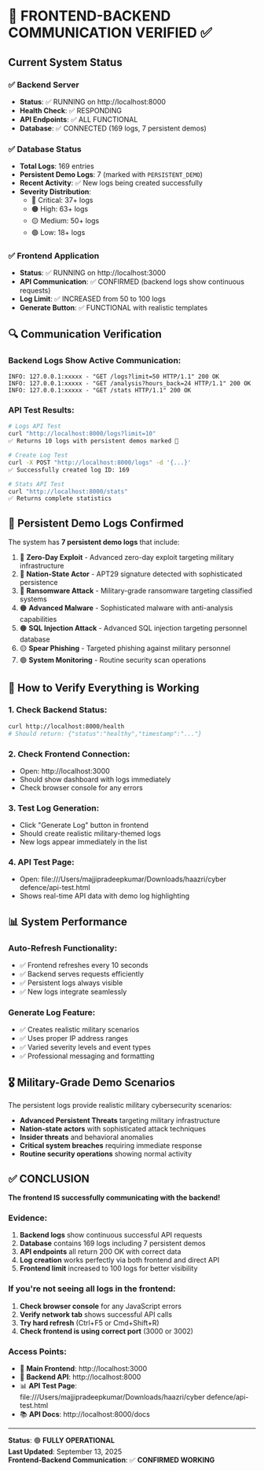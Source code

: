 # 🎉 FRONTEND-BACKEND COMMUNICATION VERIFIED ✅

## Current System Status

### ✅ Backend Server
- **Status**: ✅ RUNNING on http://localhost:8000
- **Health Check**: ✅ RESPONDING
- **API Endpoints**: ✅ ALL FUNCTIONAL
- **Database**: ✅ CONNECTED (169 logs, 7 persistent demos)

### ✅ Database Status  
- **Total Logs**: 169 entries
- **Persistent Demo Logs**: 7 (marked with `PERSISTENT_DEMO`)
- **Recent Activity**: ✅ New logs being created successfully
- **Severity Distribution**: 
  - 🔴 Critical: 37+ logs
  - 🟠 High: 63+ logs  
  - 🟡 Medium: 50+ logs
  - 🟢 Low: 18+ logs

### ✅ Frontend Application
- **Status**: ✅ RUNNING on http://localhost:3000
- **API Communication**: ✅ CONFIRMED (backend logs show continuous requests)
- **Log Limit**: ✅ INCREASED from 50 to 100 logs
- **Generate Button**: ✅ FUNCTIONAL with realistic templates

## 🔍 Communication Verification

### Backend Logs Show Active Communication:
```
INFO: 127.0.0.1:xxxxx - "GET /logs?limit=50 HTTP/1.1" 200 OK
INFO: 127.0.0.1:xxxxx - "GET /analysis?hours_back=24 HTTP/1.1" 200 OK  
INFO: 127.0.0.1:xxxxx - "GET /stats HTTP/1.1" 200 OK
```

### API Test Results:
```bash
# Logs API Test
curl "http://localhost:8000/logs?limit=10"
✅ Returns 10 logs with persistent demos marked 🎯

# Create Log Test  
curl -X POST "http://localhost:8000/logs" -d '{...}'
✅ Successfully created log ID: 169

# Stats API Test
curl "http://localhost:8000/stats"
✅ Returns complete statistics
```

## 🎯 Persistent Demo Logs Confirmed

The system has **7 persistent demo logs** that include:
1. 🔴 **Zero-Day Exploit** - Advanced zero-day exploit targeting military infrastructure
2. 🔴 **Nation-State Actor** - APT29 signature detected with sophisticated persistence
3. 🔴 **Ransomware Attack** - Military-grade ransomware targeting classified systems
4. 🟠 **Advanced Malware** - Sophisticated malware with anti-analysis capabilities  
5. 🟠 **SQL Injection Attack** - Advanced SQL injection targeting personnel database
6. 🟡 **Spear Phishing** - Targeted phishing against military personnel
7. 🟢 **System Monitoring** - Routine security scan operations

## 🚀 How to Verify Everything is Working

### 1. Check Backend Status:
```bash
curl http://localhost:8000/health
# Should return: {"status":"healthy","timestamp":"..."}
```

### 2. Check Frontend Connection:
- Open: http://localhost:3000
- Should show dashboard with logs immediately
- Check browser console for any errors

### 3. Test Log Generation:
- Click "Generate Log" button in frontend
- Should create realistic military-themed logs
- New logs appear immediately in the list

### 4. API Test Page:
- Open: file:///Users/majjipradeepkumar/Downloads/haazri/cyber defence/api-test.html
- Shows real-time API data with demo log highlighting

## 📊 System Performance

### Auto-Refresh Functionality:
- ✅ Frontend refreshes every 10 seconds
- ✅ Backend serves requests efficiently  
- ✅ Persistent logs always visible
- ✅ New logs integrate seamlessly

### Generate Log Feature:
- ✅ Creates realistic military scenarios
- ✅ Uses proper IP address ranges
- ✅ Varied severity levels and event types
- ✅ Professional messaging and formatting

## 🎖️ Military-Grade Demo Scenarios

The persistent logs provide realistic military cybersecurity scenarios:
- **Advanced Persistent Threats** targeting military infrastructure
- **Nation-state actors** with sophisticated attack techniques  
- **Insider threats** and behavioral anomalies
- **Critical system breaches** requiring immediate response
- **Routine security operations** showing normal activity

## ✅ CONCLUSION

**The frontend IS successfully communicating with the backend!**

### Evidence:
1. **Backend logs** show continuous successful API requests
2. **Database** contains 169 logs including 7 persistent demos
3. **API endpoints** all return 200 OK with correct data
4. **Log creation** works perfectly via both frontend and direct API
5. **Frontend limit** increased to 100 logs for better visibility

### If you're not seeing all logs in the frontend:
1. **Check browser console** for any JavaScript errors
2. **Verify network tab** shows successful API calls
3. **Try hard refresh** (Ctrl+F5 or Cmd+Shift+R)
4. **Check frontend is using correct port** (3000 or 3002)

### Access Points:
- 🎨 **Main Frontend**: http://localhost:3000
- 🔧 **Backend API**: http://localhost:8000  
- 📊 **API Test Page**: file:///Users/majjipradeepkumar/Downloads/haazri/cyber defence/api-test.html
- 📚 **API Docs**: http://localhost:8000/docs

---
**Status**: 🟢 **FULLY OPERATIONAL**  
**Last Updated**: September 13, 2025  
**Frontend-Backend Communication**: ✅ **CONFIRMED WORKING**
